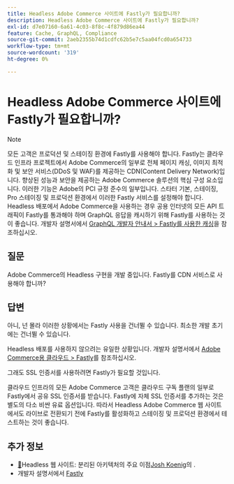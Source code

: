 ```yaml
---
title: Headless Adobe Commerce 사이트에 Fastly가 필요합니까?
description: Headless Adobe Commerce 사이트에 Fastly가 필요합니까?
exl-id: d7e07160-6a61-4c03-8f8c-4f879d86ea44
feature: Cache, GraphQL, Compliance
source-git-commit: 2aeb2355b74d1cdfc62b5e7c5aa04fcd0a654733
workflow-type: tm+mt
source-wordcount: '319'
ht-degree: 0%

---
```


# Headless Adobe Commerce 사이트에 Fastly가 필요합니까?

>[!NOTE]
>
>모든 고객은 프로덕션 및 스테이징 환경에 Fastly를 사용해야 합니다. Fastly는 클라우드 인프라 프로젝트에서 Adobe Commerce의 일부로 전체 페이지 캐싱, 이미지 최적화 및 보안 서비스(DDoS 및 WAF)를 제공하는 CDN(Content Delivery Network)입니다. 향상된 성능과 보안을 제공하는 Adobe Commerce 솔루션의 핵심 구성 요소입니다. 이러한 기능은 Adobe의 PCI 규정 준수의 일부입니다. 스타터 기본, 스테이징, Pro 스테이징 및 프로덕션 환경에서 이러한 Fastly 서비스를 설정해야 합니다. Headless 배포에서 Adobe Commerce을 사용하는 경우 공용 인터넷의 모든 API 트래픽이 Fastly를 통과해야 하며 GraphQL 응답을 캐시하기 위해 Fastly를 사용하는 것이 좋습니다. 개발자 설명서에서 [GraphQL 개발자 안내서 > Fastly를 사용한 캐싱](https://developer.adobe.com/commerce/webapi/graphql/usage/caching/#caching-with-fastly)을 참조하십시오.

## **질문**

Adobe Commerce의 Headless 구현을 개발 중입니다. Fastly를 CDN 서비스로 사용해야 합니까?

## **답변**

아니, 넌 몰라 이러한 상황에서는 Fastly 사용을 건너뛸 수 있습니다. 최소한 개발 초기에는 건너뛸 수 있습니다.

Headless 배포를 사용하지 않으려는 유일한 상황입니다.
개발자 설명서에서 [Adobe Commerce용 클라우드 > Fastly](https://experienceleague.adobe.com/en/docs/commerce-cloud-service/user-guide/cdn/fastly)를 참조하십시오.

그래도 SSL 인증서를 사용하려면 Fastly가 필요할 것입니다.

클라우드 인프라의 모든 Adobe Commerce 고객은 클라우드 구독 플랜의 일부로 Fastly에서 공유 SSL 인증서를 받습니다. Fastly에 자체 SSL 인증서를 추가하는 것은 별도의 다소 비싼 유료 옵션입니다. 따라서 Headless Adobe Commerce 웹 사이트에서도 라이브로 전환되기 전에 Fastly를 활성화하고 스테이징 및 프로덕션 환경에서 테스트하는 것이 좋습니다.

## 추가 정보

* [&#128279;](https://pantheon.io/blog/headless-websites-whats-big-deal-decoupled-architecture)Headless 웹 사이트: 분리된 아키텍처의 주요 이점[Josh Koenig](https://pantheon.io/team/josh-koenig)의 .
* 개발자 설명서에서 [Fastly](https://experienceleague.adobe.com/en/docs/commerce-cloud-service/user-guide/cdn/fastly)
